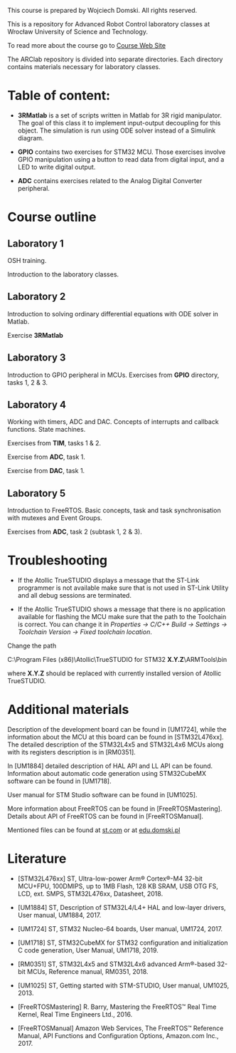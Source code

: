 This course is prepared by Wojciech Domski.
All rights reserved.

This is a repository for Advanced Robot Control laboratory classes 
at Wrocław University of Science and Technology.

To read more about the course go to [Course Web Site](https://edu.domski.pl/kursy/advanced-robot-control/)

The ARClab repository is divided into separate directories. 
Each directory contains materials necessary for laboratory classes.

# Table of content:

- **3RMatlab** is a set of scripts written in Matlab for 3R rigid manipulator. 
The goal of this class it to implement input-output decoupling for 
this object. The simulation is run using ODE solver instead of a 
Simulink diagram.

- **GPIO** contains two exercises for STM32 MCU. Those 
exercises involve GPIO manipulation using a button to read 
data from digital input, and a LED to write digital output.

- **ADC** contains exercises related to the Analog 
Digital Converter peripheral.

# Course outline

## Laboratory 1

OSH training.

Introduction to the laboratory classes.

## Laboratory 2

Introduction to solving ordinary differential equations 
with ODE solver in Matlab. 

Exercise **3RMatlab**

## Laboratory 3

Introduction to GPIO peripheral in MCUs.
Exercises from **GPIO** directory, tasks 1, 2 & 3. 

## Laboratory 4

Working with timers, ADC and DAC. 
Concepts of interrupts and callback functions.
State machines.

Exercises from **TIM**, tasks 1 & 2.

Exercise from **ADC**, task 1.

Exercise from **DAC**, task 1.

## Laboratory 5

Introduction to FreeRTOS. Basic concepts, task 
and task synchronisation with mutexes and 
Event Groups.

Exercises from **ADC**, task 2 (subtask 1, 2 & 3).

# Troubleshooting

- If the Atollic TrueSTUDIO displays a message that 
the ST-Link programmer is not available make sure that 
is not used in ST-Link Utility and all debug sessions 
are terminated.

- If the Atollic TrueSTUDIO shows a message that there 
is no application available for flashing the MCU 
make sure that the path to the Toolchain is correct.
You can change it in *Properties -> C/C++ Build -> 
Settings -> Toolchain Version -> Fixed toolchain location*.

Change the path 

C:\Program Files (x86)\Atollic\TrueSTUDIO for STM32 **X.Y.Z**\ARMTools\bin

where **X.Y.Z** should be replaced with currently installed version of 
Atollic TrueSTUDIO.

# Additional materials

Description of the development board can be found in [UM1724], 
while the information about the MCU at this board can be found in [STM32L476xx]. 
The detailed description of the STM32L4x5 and STM32L4x6 MCUs along 
with its registers description is in [RM0351].

In [UM1884] detailed description of HAL API and LL API can be found. 
Information about automatic code generation using STM32CubeMX software 
can be found in [UM1718].

User manual for STM Studio software can be found in [UM1025].

More information about FreeRTOS can be found in [FreeRTOSMastering].
Details about API of FreeRTOS can be found in [FreeRTOSManual].

Mentioned files can be found at [st.com](https://www.st.com) or at [edu.domski.pl](https://edu.domski.pl/kursy/advanced-robot-control/arc-laboratory/)

# Literature

- [STM32L476xx] ST, Ultra-low-power Arm® Cortex®-M4 32-bit MCU+FPU, 100DMIPS, up to 1MB Flash, 128 KB SRAM, USB OTG FS, LCD, ext. SMPS, STM32L476xx, Datasheet, 2018.

- [UM1884] ST, Description of STM32L4/L4+ HAL and low-layer drivers, User manual, UM1884, 2017.

- [UM1724] ST, STM32 Nucleo-64 boards, User manual, UM1724, 2017.

- [UM1718] ST, STM32CubeMX for STM32 configuration and initialization C code generation, User Manual, UM1718, 2019.

- [RM0351] ST, STM32L4x5 and STM32L4x6 advanced Arm®-based 32-bit MCUs, Reference manual, RM0351, 2018.

- [UM1025] ST, Getting started with STM-STUDIO, User manual, UM1025, 2013.

- [FreeRTOSMastering] R. Barry, Mastering the FreeRTOS™ Real Time Kernel, Real Time Engineers Ltd., 2016.

- [FreeRTOSManual] Amazon Web Services, The FreeRTOS™ Reference Manual, API Functions and Configuration Options, Amazon.com Inc., 2017.


















